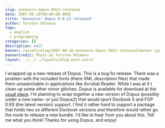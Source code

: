 ```yaml
---
slug: announce-dopus-0913-released
date: 2007-08-16T00:00:00.000Z
title: 'Announce: Dopus 0.9.13 released'
author: Torsten Uhlmann
tags:
  - english
  - programming
categories: []
description: null
banner: /assets/blog/2007-08-16-announce-dopus-0913-released/banner.jpg
bannerCredit: Photo by Torsten Uhlmann
layout: ../../../layouts/blog-post.astro
---
```


I wrapped up a new release of Dopus. This is a bug fix release. There was a problem with the included fonts (there XML description files) that made them unsearchable in applications like Acrobat Reader. While I was at it I clean up some other minor glitches. Dopus is available for download at the [usual place](http://cms.agynamix.de/downloads/cat_view-2.html). I'm planning to wrap together a new version of Dopus (possibly under a new name- or just Dopus2) that would sport Docbook 5 and FOP 0.93 (the latest version) support. I find it rather hard to support a package that holds two so different Docbook versions and therefore would rather go the route to release a new bundle. I'd like to hear from you about this. Tell me what you think! Thanks for using Dopus, and enjoy!
